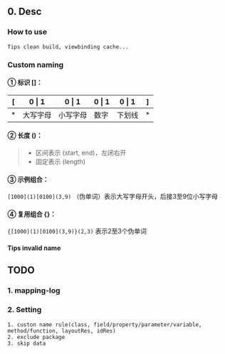 ## 0. Desc

### How to use

    Tips clean build, viewbinding cache...

### Custom naming

#### ① 标识 []：

| [ | 0 \| 1 | 0 \| 1 | 0 \| 1 | 0 \| 1 | ] |
|---|--------|--------|--------|--------|---|
| * | 大写字母   | 小写字母   | 数字     | 下划线    | * |

#### ② 长度 ()：

> - 区间表示 (start, end)，左闭右开
> - 固定表示 (length)

#### ③ 示例组合：

`[1000](1)[0100](3,9)` （伪单词）表示大写字母开头，后接3至9位小写字母

#### ④ 复用组合 {}：

`{[1000](1)[0100](3,9)}(2,3)` 表示2至3个伪单词

#### Tips invalid name

## TODO

### 1. mapping-log

### 2. Setting

    1. custon name rule(class, field/property/parameter/variable, method/function, layoutRes, idRes)
    2. exclude package
    3. skip data